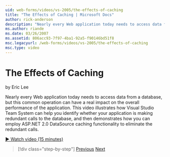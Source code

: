 ```yaml
---
uid: web-forms/videos/vs-2005/the-effects-of-caching
title: "The Effects of Caching | Microsoft Docs"
author: rick-anderson
description: "Nearly every Web application today needs to access data from a database, but this common operation can have a real impact on the overall performance of the a..."
ms.author: riande
ms.date: 03/26/2007
ms.assetid: 806acc93-7f97-4ba1-92a5-f90146bd51f8
msc.legacyurl: /web-forms/videos/vs-2005/the-effects-of-caching
msc.type: video
---
```

The Effects of Caching
====================
by Eric Lee

Nearly every Web application today needs to access data from a database, but this common operation can have a real impact on the overall performance of the application. This video illustrates how Visual Studio Team System can help you identify whether your application is making redundant calls to the database, and then demonstrates how you can employ ASP.NET 2.0 DataSource caching functionality to eliminate the redundant calls.

[&#9654; Watch video (15 minutes)](https://channel9.msdn.com/Blogs/ASP-NET-Site-Videos/the-effects-of-caching)

> [!div class="step-by-step"]
> [Previous](custom-extraction-rules-and-coded-web-tests.md)
> [Next](using-the-load-test-agent.md)
